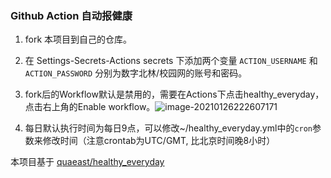 ### Github Action 自动报健康

1. fork 本项目到自己的仓库。

2. 在 Settings-Secrets-Actions secrets 下添加两个变量 `ACTION_USERNAME` 和 `ACTION_PASSWORD` 分别为数字北林/校园网的账号和密码。
3. fork后的Workflow默认是禁用的，需要在Actions下点击healthy_everyday，点击右上角的Enable workflow。![image-20210126222607171](https://my-image-hosting.oss-cn-beijing.aliyuncs.com/uPic/image-20210126222607171.png)

4. 每日默认执行时间为每日9点，可以修改~/healthy_everyday.yml中的`cron`参数来修改时间（注意crontab为UTC/GMT, 比北京时间晚8小时）


本项目基于 [quaeast/healthy_everyday](https://github.com/quaeast/healthy_everyday)

